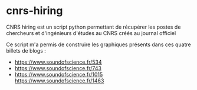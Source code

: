 # cnrs-hiring

CNRS hiring est un script python permettant de récupérer les postes de chercheurs et d'ingénieurs d'études au CNRS créés au journal officiel

Ce script m'a permis de construire les graphiques présents dans ces quatre billets de blogs :
- https://www.soundofscience.fr/534
- https://www.soundofscience.fr/743
- https://www.soundofscience.fr/1015
https://www.soundofscience.fr/1463
